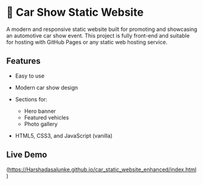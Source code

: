 # 🚗 Car Show Static Website

A modern and responsive static website built for promoting and showcasing an automotive car show event. This project is fully front-end and suitable for hosting with GitHub Pages or any static web hosting service.

## Features

- Easy to use
- Modern car show design
- Sections for:
  - Hero banner
  - Featured vehicles
  - Photo gallery
  
- HTML5, CSS3, and JavaScript (vanilla)

## Live Demo

(https://Harshadasalunke.github.io/car_static_website_enhanced/index.html)  




